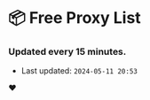 # :package: Free Proxy List
### Updated every 15 minutes.

- Last updated: `2024-05-11 20:53`

:heart:
